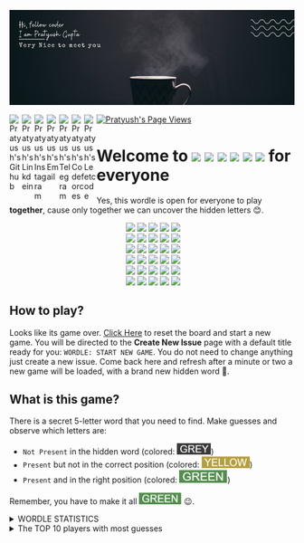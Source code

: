 ![Banner](data/img/banner1.png)

<a href="https://github.com/pratyushgguptaa">
  <img align="left" alt="Pratyush's Github" width="22px" src="https://cdn.jsdelivr.net/npm/simple-icons@v3/icons/github.svg" />
</a>
<a href="https://www.linkedin.com/in/pratyushgguptaa/">
  <img align="left" alt="Pratyush's Linkdein" width="22px" src="https://cdn.jsdelivr.net/npm/simple-icons@v3/icons/linkedin.svg" />
</a>
<a href="https://www.instagram.com/pratyushgguptaa/">
  <img align="left" alt="Pratyush's Instagram" width="22px" src="https://cdn.jsdelivr.net/npm/simple-icons@v3/icons/instagram.svg" />
</a>
<a href="mailto: pratyushgguptaa@gmail.com">
  <img align="left" alt="Pratyush's Email" width="22px" src="https://cdn.jsdelivr.net/npm/simple-icons@v3/icons/gmail.svg" />
</a>
<a href="https://t.me/pratyushgguptaa">
  <img align="left" alt="Pratyush's Telegram" width="22px" src="https://cdn.jsdelivr.net/npm/simple-icons@v3/icons/telegram.svg" />
</a>
<a href="https://codeforces.com/profile/pratyushgguptaa">
  <img align="left" alt="Pratyush's Codeforces" width="22px" src="https://cdn.jsdelivr.net/npm/simple-icons@v3/icons/codeforces.svg" />
</a>
<a href="https://leetcode.com/pratyushgguptaa/">
  <img align="left" alt="Pratyush's Leetcode" width="22px" src="https://cdn.jsdelivr.net/npm/simple-icons@v3/icons/leetcode.svg" />
</a>
<a href="https://github.com/pratyushgguptaa">
    <img src="https://komarev.com/ghpvc/?username=pratyushgguptaa" alt="Pratyush's Page Views" />
</a>

# Welcome to <img src="https://via.placeholder.com/40/3a3a3c/f?text=W">&nbsp;<img src="https://via.placeholder.com/40/538d4e/f?text=O">&nbsp;<img src="https://via.placeholder.com/40/3a3a3c/f?text=R">&nbsp;<img src="https://via.placeholder.com/40/538d4e/f?text=D">&nbsp;<img src="https://via.placeholder.com/40/b59f3b/f?text=L">&nbsp;<img src="https://via.placeholder.com/40/3a3a3c/f?text=E"> for everyone
Yes, this wordle is open for everyone to play **together**, cause only together we can uncover the hidden letters 😊.

<!-- BOARD START -->
<div align="center">&nbsp;<img src="https://via.placeholder.com/65/3a3a3c/f?text=P">&nbsp;<img src="https://via.placeholder.com/65/3a3a3c/f?text=O">&nbsp;<img src="https://via.placeholder.com/65/3a3a3c/f?text=R">&nbsp;<img src="https://via.placeholder.com/65/3a3a3c/f?text=T">&nbsp;<img src="https://via.placeholder.com/65/b59f3b/f?text=S"><br>&nbsp;<img src="https://via.placeholder.com/65/3a3a3c/f?text=A">&nbsp;<img src="https://via.placeholder.com/65/3a3a3c/f?text=D">&nbsp;<img src="https://via.placeholder.com/65/b59f3b/f?text=I">&nbsp;<img src="https://via.placeholder.com/65/3a3a3c/f?text=E">&nbsp;<img src="https://via.placeholder.com/65/3a3a3c/f?text=U"><br>&nbsp;<img src="https://via.placeholder.com/65/b59f3b/f?text=S">&nbsp;<img src="https://via.placeholder.com/65/538d4e/f?text=I">&nbsp;<img src="https://via.placeholder.com/65/3a3a3c/f?text=G">&nbsp;<img src="https://via.placeholder.com/65/b59f3b/f?text=M">&nbsp;<img src="https://via.placeholder.com/65/3a3a3c/f?text=A"><br>&nbsp;<img src="https://via.placeholder.com/65/538d4e/f?text=M">&nbsp;<img src="https://via.placeholder.com/65/538d4e/f?text=I">&nbsp;<img src="https://via.placeholder.com/65/b59f3b/f?text=S">&nbsp;<img src="https://via.placeholder.com/65/3a3a3c/f?text=O">&nbsp;<img src="https://via.placeholder.com/65/b59f3b/f?text=S"><br>&nbsp;<img src="https://via.placeholder.com/65/538d4e/f?text=M">&nbsp;<img src="https://via.placeholder.com/65/538d4e/f?text=I">&nbsp;<img src="https://via.placeholder.com/65/b59f3b/f?text=S">&nbsp;<img src="https://via.placeholder.com/65/538d4e/f?text=S">&nbsp;<img src="https://via.placeholder.com/65/538d4e/f?text=Y"><br>&nbsp;<img src="https://via.placeholder.com/65/538d4e/f?text=M">&nbsp;<img src="https://via.placeholder.com/65/538d4e/f?text=I">&nbsp;<img src="https://via.placeholder.com/65/538d4e/f?text=M">&nbsp;<img src="https://via.placeholder.com/65/538d4e/f?text=S">&nbsp;<img src="https://via.placeholder.com/65/538d4e/f?text=Y"><br></div>
<!-- BOARD END -->

## How to play?
<!-- DETAILS START -->
Looks like its game over. [Click Here](https://github.com/pratyushgguptaa/pratyushgguptaa/issues/new?title=WORDLE%3A+START+NEW+GAME&body=Dont+change+the+title.+If+the+game+is+over+new+game+will+be+loaded) to reset the board and start a new game. You will be directed to the **Create New Issue** page with a default title ready for you: `WORDLE: START NEW GAME`. You do not need to change anything just create a new issue. Come back here and refresh after a minute or two a new game will be loaded, with a brand new hidden word 👀.
<!-- DETAILS END -->


## What is this game?
There is a secret 5-letter word that you need to find. Make guesses and observe which letters are:
- `Not Present` in the hidden word (colored: <img width="60" src="data/img/greyWord.png">)
- `Present` but not in the correct position (colored: <img width="85" src="data/img/yellowWord.png">)
- `Present` and in the right position (colored: <img width="85" src="data/img/greenWord.png">)

Remember, you have to make it all <img width="75" src="data/img/greenWord.png"> 😉.


<details>
  <summary>WORDLE STATISTICS</summary><p>


<!-- STATS START -->
| 10 | 90 | 6 | 6 | 
|:---:|:---:|:---:|:---:|
| Played | Win % | Current Streak | Max Streak | 
<!-- STATS END -->


<details>
  <summary>GUESSES DISTRIBUTION</summary><p>


<!-- GUESSES START -->
1. ![](data/img/grey.png) 0
2. ![](data/img/grey.png) 0
3. ![](data/img/grey.png)![](data/img/grey.png)![](data/img/grey.png)![](data/img/grey.png)![](data/img/grey.png)![](data/img/grey.png)![](data/img/grey.png)![](data/img/grey.png)![](data/img/grey.png)![](data/img/grey.png)![](data/img/grey.png)![](data/img/grey.png)![](data/img/grey.png)![](data/img/grey.png)![](data/img/grey.png)![](data/img/grey.png)![](data/img/grey.png)![](data/img/grey.png)![](data/img/grey.png)![](data/img/grey.png) 3
4. ![](data/img/grey.png)![](data/img/grey.png)![](data/img/grey.png)![](data/img/grey.png)![](data/img/grey.png)![](data/img/grey.png)![](data/img/grey.png)![](data/img/grey.png)![](data/img/grey.png)![](data/img/grey.png)![](data/img/grey.png)![](data/img/grey.png)![](data/img/grey.png) 2
5. ![](data/img/grey.png)![](data/img/grey.png)![](data/img/grey.png)![](data/img/grey.png)![](data/img/grey.png)![](data/img/grey.png)![](data/img/grey.png)![](data/img/grey.png)![](data/img/grey.png)![](data/img/grey.png)![](data/img/grey.png)![](data/img/grey.png)![](data/img/grey.png)![](data/img/grey.png)![](data/img/grey.png)![](data/img/grey.png)![](data/img/grey.png)![](data/img/grey.png)![](data/img/grey.png)![](data/img/grey.png) 3
6. ![](data/img/green.png)![](data/img/green.png)![](data/img/green.png)![](data/img/green.png)![](data/img/green.png)![](data/img/green.png) 1

<!-- GUESSES END -->
 
  </p></details>
</p></details>

<details>
  <summary>The TOP 10 players with most guesses</summary><p>

<!-- TOP START -->
| Player | Guesses |
|:---:|:---:|
| [@pratyushgguptaa](https://github.com/pratyushgguptaa) | 12 |
| [@NikharManchanda](https://github.com/NikharManchanda) | 9 |
| [@rudra2901](https://github.com/rudra2901) | 4 |
| [@vineet4571](https://github.com/vineet4571) | 2 |

<!-- TOP END -->
</p></details>
